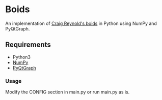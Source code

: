 # Boids
An implementation of [Craig Reynold's boids] in Python using NumPy and PyQtGraph. 

## Requirements
* Python3
* [NumPy]
* [PyQtGraph]

### Usage
Modify the CONFIG section in main.py or run main.py as is. 


[Craig Reynold's boids]: https://cs.stanford.edu/people/eroberts/courses/soco/projects/2008-09/modeling-natural-systems/boids.html
[NumPy]: https://numpy.org/
[PyQtGraph]: https://pypi.org/project/pyqtgraph/
